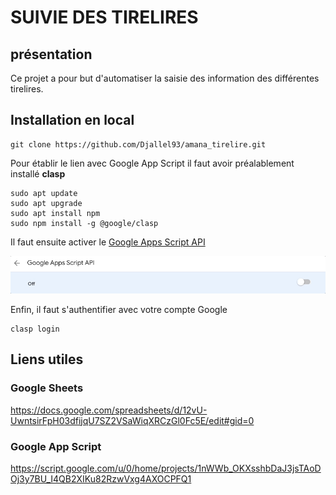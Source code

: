 # SUIVIE DES TIRELIRES

## présentation

Ce projet a pour but d'automatiser la saisie des information des différentes tirelires.

## Installation en local

```shell
git clone https://github.com/Djallel93/amana_tirelire.git
```

Pour établir le lien avec Google App Script il faut avoir préalablement installé **clasp**

```shell
sudo apt update
sudo apt upgrade
sudo apt install npm
sudo npm install -g @google/clasp
```

Il faut ensuite activer le [Google Apps Script API](https://script.google.com/home/usersettings)

![alt text](<images/Enable Apps Script API.gif>)

Enfin, il faut s'authentifier avec votre compte Google

```shell
clasp login
```

## Liens utiles

### Google Sheets

<https://docs.google.com/spreadsheets/d/12vU-UwntsirFpH03dfijqU7SZ2VSaWiqXRCzGl0Fc5E/edit#gid=0>

### Google App Script

<https://script.google.com/u/0/home/projects/1nWWb_OKXsshbDaJ3jsTAoDOj3y7BU_I4QB2XIKu82RzwVxg4AXOCPFQ1>
